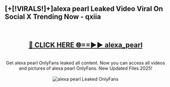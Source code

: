 <h2>[+[!VIRALS!]+]alexa pearl Leaked Video Viral On Social X Trending Now - qxiia</h2>
<br>
<div align="center">
<h2><a href="https://libra.edu.pl?alexa_pearl" rel="nofollow">🔴 CLICK HERE 🌐==►► alexa_pearl</a></h2>
<br>
Get alexa pearl OnlyFans leaked all content. Now you can access all videos and pictures of alexa pearl OnlyFans. New Updated Files 2025!
<br>
<br>
<a href="https://libra.edu.pl?alexa_pearl" rel="nofollow" data-target="animated-image.originalLink"><img src="https://i.ibb.co.com/WyWwxjT/player-gif2.gif" alt="alexa pearl Leaked OnlyFans" style="max-width: 100%; display: inline-block;" data-target="animated-image.originalImage"></a>
</div>
<br>